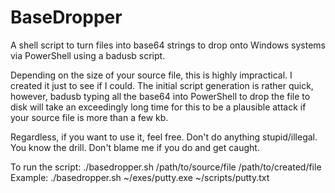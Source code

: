 # BaseDropper
A shell script to turn files into base64 strings to drop onto Windows systems via PowerShell using a badusb script.

Depending on the size of your source file, this is highly impractical.  I created it just to see if I could.  The initial script generation is rather quick, however, badusb typing all the base64 into PowerShell to drop the file to disk will take an exceedingly long time for this to be a plausible attack if your source file is more than a few kb.

Regardless, if you want to use it, feel free.  Don't do anything stupid/illegal.  You know the drill.  Don't blame me if you do and get caught.

To run the script: ./basedropper.sh /path/to/source/file /path/to/created/file
Example: ./basedropper.sh ~/exes/putty.exe ~/scripts/putty.txt
